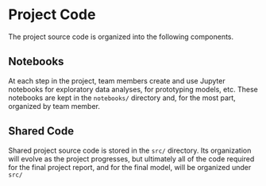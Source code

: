 # Project Code

The project source code is organized into the following components.

## Notebooks

At each step in the project, team members create and use Jupyter
notebooks for exploratory data analyses, for prototyping models, etc.
These notebooks are kept in the `notebooks/` directory and, for the
most part, organized by team member.

## Shared Code

Shared project source code is stored in the `src/` directory. Its
organization will evolve as the project progresses, but ultimately all
of the code required for the final project report, and for the final
model, will be organized under `src/`
